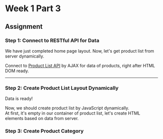 # Week 1 Part 3

## Assignment

### Step 1: Connect to RESTful API for Data

We have just completed home page layout. Now, let's get product list from server dynamically.

Connect to [Product List API](https://github.com/AppWorks-School/API-Doc/blob/master/Stylish/README.md#product-list-api) by AJAX for data of products, right after HTML DOM ready.  

---

### Step 2: Create Product List Layout Dynamically

Data is ready!  

Now, we should create product list by JavaScript dynamically.  
At first, it's empty in our container of product list, let's create HTML elements based on data from server.

### Step 3: Create Product Category
